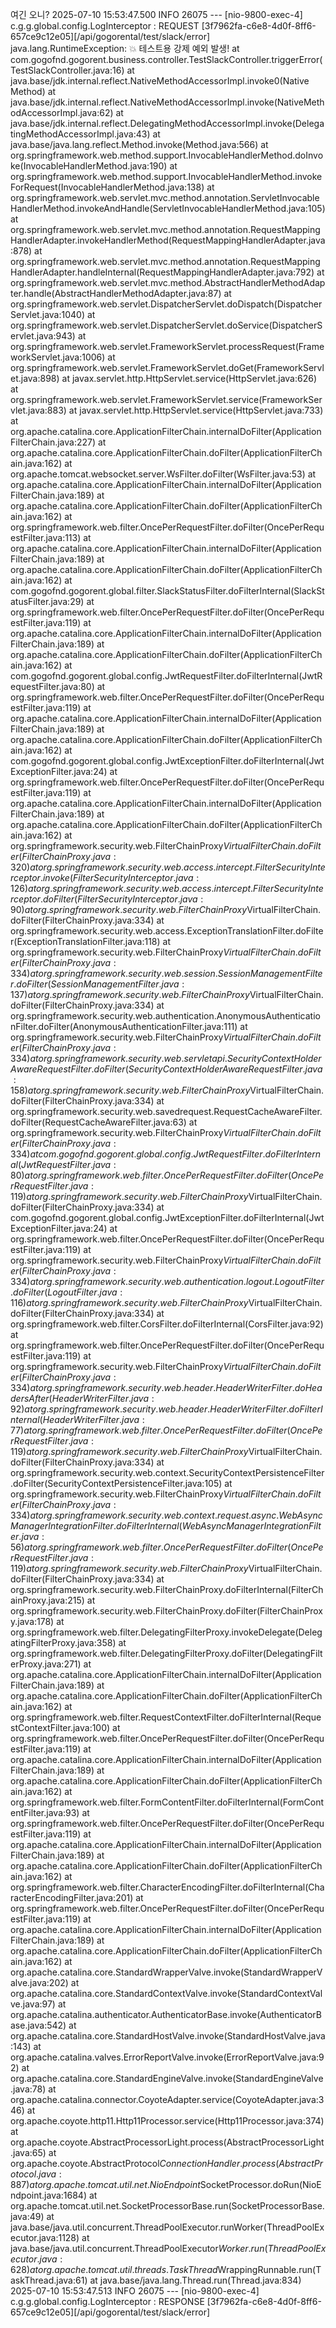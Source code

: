 여긴 오니?
2025-07-10 15:53:47.500  INFO 26075 --- [nio-9800-exec-4] c.g.g.global.config.LogInterceptor       : REQUEST [3f7962fa-c6e8-4d0f-8ff6-657ce9c12e05][/api/gogorental/test/slack/error]
java.lang.RuntimeException: 💥 테스트용 강제 예외 발생!
        at com.gogofnd.gogorent.business.controller.TestSlackController.triggerError(TestSlackController.java:16)
        at java.base/jdk.internal.reflect.NativeMethodAccessorImpl.invoke0(Native Method)
        at java.base/jdk.internal.reflect.NativeMethodAccessorImpl.invoke(NativeMethodAccessorImpl.java:62)
        at java.base/jdk.internal.reflect.DelegatingMethodAccessorImpl.invoke(DelegatingMethodAccessorImpl.java:43)
        at java.base/java.lang.reflect.Method.invoke(Method.java:566)
        at org.springframework.web.method.support.InvocableHandlerMethod.doInvoke(InvocableHandlerMethod.java:190)
        at org.springframework.web.method.support.InvocableHandlerMethod.invokeForRequest(InvocableHandlerMethod.java:138)
        at org.springframework.web.servlet.mvc.method.annotation.ServletInvocableHandlerMethod.invokeAndHandle(ServletInvocableHandlerMethod.java:105)
        at org.springframework.web.servlet.mvc.method.annotation.RequestMappingHandlerAdapter.invokeHandlerMethod(RequestMappingHandlerAdapter.java:878)
        at org.springframework.web.servlet.mvc.method.annotation.RequestMappingHandlerAdapter.handleInternal(RequestMappingHandlerAdapter.java:792)
        at org.springframework.web.servlet.mvc.method.AbstractHandlerMethodAdapter.handle(AbstractHandlerMethodAdapter.java:87)
        at org.springframework.web.servlet.DispatcherServlet.doDispatch(DispatcherServlet.java:1040)
        at org.springframework.web.servlet.DispatcherServlet.doService(DispatcherServlet.java:943)
        at org.springframework.web.servlet.FrameworkServlet.processRequest(FrameworkServlet.java:1006)
        at org.springframework.web.servlet.FrameworkServlet.doGet(FrameworkServlet.java:898)
        at javax.servlet.http.HttpServlet.service(HttpServlet.java:626)
        at org.springframework.web.servlet.FrameworkServlet.service(FrameworkServlet.java:883)
        at javax.servlet.http.HttpServlet.service(HttpServlet.java:733)
        at org.apache.catalina.core.ApplicationFilterChain.internalDoFilter(ApplicationFilterChain.java:227)
        at org.apache.catalina.core.ApplicationFilterChain.doFilter(ApplicationFilterChain.java:162)
        at org.apache.tomcat.websocket.server.WsFilter.doFilter(WsFilter.java:53)
        at org.apache.catalina.core.ApplicationFilterChain.internalDoFilter(ApplicationFilterChain.java:189)
        at org.apache.catalina.core.ApplicationFilterChain.doFilter(ApplicationFilterChain.java:162)
        at org.springframework.web.filter.OncePerRequestFilter.doFilter(OncePerRequestFilter.java:113)
        at org.apache.catalina.core.ApplicationFilterChain.internalDoFilter(ApplicationFilterChain.java:189)
        at org.apache.catalina.core.ApplicationFilterChain.doFilter(ApplicationFilterChain.java:162)
        at com.gogofnd.gogorent.global.filter.SlackStatusFilter.doFilterInternal(SlackStatusFilter.java:29)
        at org.springframework.web.filter.OncePerRequestFilter.doFilter(OncePerRequestFilter.java:119)
        at org.apache.catalina.core.ApplicationFilterChain.internalDoFilter(ApplicationFilterChain.java:189)
        at org.apache.catalina.core.ApplicationFilterChain.doFilter(ApplicationFilterChain.java:162)
        at com.gogofnd.gogorent.global.config.JwtRequestFilter.doFilterInternal(JwtRequestFilter.java:80)
        at org.springframework.web.filter.OncePerRequestFilter.doFilter(OncePerRequestFilter.java:119)
        at org.apache.catalina.core.ApplicationFilterChain.internalDoFilter(ApplicationFilterChain.java:189)
        at org.apache.catalina.core.ApplicationFilterChain.doFilter(ApplicationFilterChain.java:162)
        at com.gogofnd.gogorent.global.config.JwtExceptionFilter.doFilterInternal(JwtExceptionFilter.java:24)
        at org.springframework.web.filter.OncePerRequestFilter.doFilter(OncePerRequestFilter.java:119)
        at org.apache.catalina.core.ApplicationFilterChain.internalDoFilter(ApplicationFilterChain.java:189)
        at org.apache.catalina.core.ApplicationFilterChain.doFilter(ApplicationFilterChain.java:162)
        at org.springframework.security.web.FilterChainProxy$VirtualFilterChain.doFilter(FilterChainProxy.java:320)
        at org.springframework.security.web.access.intercept.FilterSecurityInterceptor.invoke(FilterSecurityInterceptor.java:126)
        at org.springframework.security.web.access.intercept.FilterSecurityInterceptor.doFilter(FilterSecurityInterceptor.java:90)
        at org.springframework.security.web.FilterChainProxy$VirtualFilterChain.doFilter(FilterChainProxy.java:334)
        at org.springframework.security.web.access.ExceptionTranslationFilter.doFilter(ExceptionTranslationFilter.java:118)
        at org.springframework.security.web.FilterChainProxy$VirtualFilterChain.doFilter(FilterChainProxy.java:334)
        at org.springframework.security.web.session.SessionManagementFilter.doFilter(SessionManagementFilter.java:137)
        at org.springframework.security.web.FilterChainProxy$VirtualFilterChain.doFilter(FilterChainProxy.java:334)
        at org.springframework.security.web.authentication.AnonymousAuthenticationFilter.doFilter(AnonymousAuthenticationFilter.java:111)
        at org.springframework.security.web.FilterChainProxy$VirtualFilterChain.doFilter(FilterChainProxy.java:334)
        at org.springframework.security.web.servletapi.SecurityContextHolderAwareRequestFilter.doFilter(SecurityContextHolderAwareRequestFilter.java:158)
        at org.springframework.security.web.FilterChainProxy$VirtualFilterChain.doFilter(FilterChainProxy.java:334)
        at org.springframework.security.web.savedrequest.RequestCacheAwareFilter.doFilter(RequestCacheAwareFilter.java:63)
        at org.springframework.security.web.FilterChainProxy$VirtualFilterChain.doFilter(FilterChainProxy.java:334)
        at com.gogofnd.gogorent.global.config.JwtRequestFilter.doFilterInternal(JwtRequestFilter.java:80)
        at org.springframework.web.filter.OncePerRequestFilter.doFilter(OncePerRequestFilter.java:119)
        at org.springframework.security.web.FilterChainProxy$VirtualFilterChain.doFilter(FilterChainProxy.java:334)
        at com.gogofnd.gogorent.global.config.JwtExceptionFilter.doFilterInternal(JwtExceptionFilter.java:24)
        at org.springframework.web.filter.OncePerRequestFilter.doFilter(OncePerRequestFilter.java:119)
        at org.springframework.security.web.FilterChainProxy$VirtualFilterChain.doFilter(FilterChainProxy.java:334)
        at org.springframework.security.web.authentication.logout.LogoutFilter.doFilter(LogoutFilter.java:116)
        at org.springframework.security.web.FilterChainProxy$VirtualFilterChain.doFilter(FilterChainProxy.java:334)
        at org.springframework.web.filter.CorsFilter.doFilterInternal(CorsFilter.java:92)
        at org.springframework.web.filter.OncePerRequestFilter.doFilter(OncePerRequestFilter.java:119)
        at org.springframework.security.web.FilterChainProxy$VirtualFilterChain.doFilter(FilterChainProxy.java:334)
        at org.springframework.security.web.header.HeaderWriterFilter.doHeadersAfter(HeaderWriterFilter.java:92)
        at org.springframework.security.web.header.HeaderWriterFilter.doFilterInternal(HeaderWriterFilter.java:77)
        at org.springframework.web.filter.OncePerRequestFilter.doFilter(OncePerRequestFilter.java:119)
        at org.springframework.security.web.FilterChainProxy$VirtualFilterChain.doFilter(FilterChainProxy.java:334)
        at org.springframework.security.web.context.SecurityContextPersistenceFilter.doFilter(SecurityContextPersistenceFilter.java:105)
        at org.springframework.security.web.FilterChainProxy$VirtualFilterChain.doFilter(FilterChainProxy.java:334)
        at org.springframework.security.web.context.request.async.WebAsyncManagerIntegrationFilter.doFilterInternal(WebAsyncManagerIntegrationFilter.java:56)
        at org.springframework.web.filter.OncePerRequestFilter.doFilter(OncePerRequestFilter.java:119)
        at org.springframework.security.web.FilterChainProxy$VirtualFilterChain.doFilter(FilterChainProxy.java:334)
        at org.springframework.security.web.FilterChainProxy.doFilterInternal(FilterChainProxy.java:215)
        at org.springframework.security.web.FilterChainProxy.doFilter(FilterChainProxy.java:178)
        at org.springframework.web.filter.DelegatingFilterProxy.invokeDelegate(DelegatingFilterProxy.java:358)
        at org.springframework.web.filter.DelegatingFilterProxy.doFilter(DelegatingFilterProxy.java:271)
        at org.apache.catalina.core.ApplicationFilterChain.internalDoFilter(ApplicationFilterChain.java:189)
        at org.apache.catalina.core.ApplicationFilterChain.doFilter(ApplicationFilterChain.java:162)
        at org.springframework.web.filter.RequestContextFilter.doFilterInternal(RequestContextFilter.java:100)
        at org.springframework.web.filter.OncePerRequestFilter.doFilter(OncePerRequestFilter.java:119)
        at org.apache.catalina.core.ApplicationFilterChain.internalDoFilter(ApplicationFilterChain.java:189)
        at org.apache.catalina.core.ApplicationFilterChain.doFilter(ApplicationFilterChain.java:162)
        at org.springframework.web.filter.FormContentFilter.doFilterInternal(FormContentFilter.java:93)
        at org.springframework.web.filter.OncePerRequestFilter.doFilter(OncePerRequestFilter.java:119)
        at org.apache.catalina.core.ApplicationFilterChain.internalDoFilter(ApplicationFilterChain.java:189)
        at org.apache.catalina.core.ApplicationFilterChain.doFilter(ApplicationFilterChain.java:162)
        at org.springframework.web.filter.CharacterEncodingFilter.doFilterInternal(CharacterEncodingFilter.java:201)
        at org.springframework.web.filter.OncePerRequestFilter.doFilter(OncePerRequestFilter.java:119)
        at org.apache.catalina.core.ApplicationFilterChain.internalDoFilter(ApplicationFilterChain.java:189)
        at org.apache.catalina.core.ApplicationFilterChain.doFilter(ApplicationFilterChain.java:162)
        at org.apache.catalina.core.StandardWrapperValve.invoke(StandardWrapperValve.java:202)
        at org.apache.catalina.core.StandardContextValve.invoke(StandardContextValve.java:97)
        at org.apache.catalina.authenticator.AuthenticatorBase.invoke(AuthenticatorBase.java:542)
        at org.apache.catalina.core.StandardHostValve.invoke(StandardHostValve.java:143)
        at org.apache.catalina.valves.ErrorReportValve.invoke(ErrorReportValve.java:92)
        at org.apache.catalina.core.StandardEngineValve.invoke(StandardEngineValve.java:78)
        at org.apache.catalina.connector.CoyoteAdapter.service(CoyoteAdapter.java:346)
        at org.apache.coyote.http11.Http11Processor.service(Http11Processor.java:374)
        at org.apache.coyote.AbstractProcessorLight.process(AbstractProcessorLight.java:65)
        at org.apache.coyote.AbstractProtocol$ConnectionHandler.process(AbstractProtocol.java:887)
        at org.apache.tomcat.util.net.NioEndpoint$SocketProcessor.doRun(NioEndpoint.java:1684)
        at org.apache.tomcat.util.net.SocketProcessorBase.run(SocketProcessorBase.java:49)
        at java.base/java.util.concurrent.ThreadPoolExecutor.runWorker(ThreadPoolExecutor.java:1128)
        at java.base/java.util.concurrent.ThreadPoolExecutor$Worker.run(ThreadPoolExecutor.java:628)
        at org.apache.tomcat.util.threads.TaskThread$WrappingRunnable.run(TaskThread.java:61)
        at java.base/java.lang.Thread.run(Thread.java:834)
2025-07-10 15:53:47.513  INFO 26075 --- [nio-9800-exec-4] c.g.g.global.config.LogInterceptor       : RESPONSE [3f7962fa-c6e8-4d0f-8ff6-657ce9c12e05][/api/gogorental/test/slack/error]
